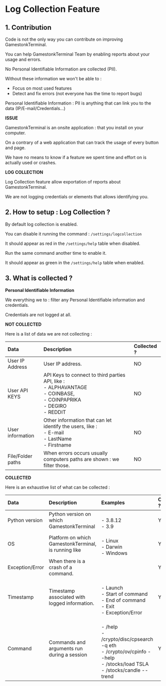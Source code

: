 # Log Collection Feature

## 1. Contribution

Code is not the only way you can contribute on improving GamestonkTerminal.

You can help GamestonkTerminal Team by enabling reports about your usage and errors.

No Personal Identifiable Information are collected (PII).

Without these information we won't be able to :
- Focus on most used features
- Detect and fix errors (not everyone has the time to report bugs)

Personal Identifiable Information : PII is anything that can link you to the data (IP/E-mail/Credentials...)

**ISSUE**

GamestonkTerminal is an onsite application : that you install on your computer.

On a contrary of a web application that can track the usage of every button and page.

We have no means to know if a feature we spent time and effort on is actually used or crashes.

**LOG COLLECTION**

Log Collection feature allow exportation of reports about GamestonkTerminal.

We are not logging credentials or elements that allows identifying you.

## 2. How to setup : Log Collection ?

By default log collection is enabled.

You can disable it running the command : `/settings/logcollection`

It should appear as red in the `/settings/help` table when disabled.

Run the same command another time to enable it.

It should appear as green in the `/settings/help` table when enabled.

## 3. What is collected ?

**Personal Identifiable Information**

We everything we to : filter any Personal Identifiable information and credentials.

Credentials are not logged at all.

**NOT COLLECTED**

Here is a list of data we are not collecting :

|**Data**|**Description**|**Collected ?**|
|:-|:-|:-|
|User IP Address|User IP address.|NO|
|User API KEYS|API Keys to connect to third parties API, like : <br>- ALPHAVANTAGE <br> - COINBASE, <br>- COINPAPRIKA <br>- DEGIRO <br>- REDDIT|NO|
|User information|Other information that can let identify the users, like : <br>- E-mail <br> - LastName <br>- Firstname|NO|
|File/Folder paths|When errors occurs usually computers paths are shown : we filter those.|NO|


**COLLECTED**

Here is an exhaustive list of what can be collected :

|**Data**|**Description**|**Examples**|**Collected ?**|
|:-|:-|:-|:-|
|Python version|Python version on which GamestonkTerminal|<br>- 3.8.12 <br>- 3.9|YES|
|OS|Platform on which GamestonkTerminal, is running like|<br>- Linux <br>- Darwin <br>- Windows|YES|
|Exception/Error|When there is a crash of a command.||YES|
|Timestamp|Timestamp associated with logged information.|<br>- Launch <br>- Start of command<br>- End of command<br>- Exit<br>- Exception/Error|YES|
|Command|Commands and arguments run during a session|<br>- /help <br>- /crypto/disc/cpsearch -q eth <br>- /crypto/ov/cpinfo --help <br>- /stocks/load TSLA <br>- /stocks/candle --trend|YES|